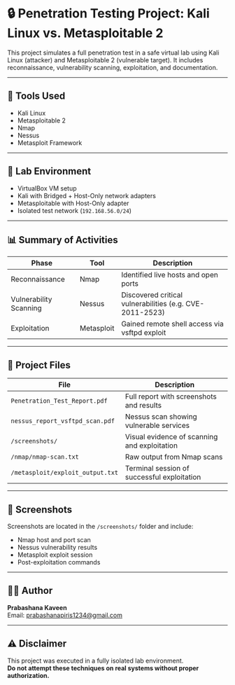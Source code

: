 # 🔒 Penetration Testing Project: Kali Linux vs. Metasploitable 2

This project simulates a full penetration test in a safe virtual lab using Kali Linux (attacker) and Metasploitable 2 (vulnerable target). It includes reconnaissance, vulnerability scanning, exploitation, and documentation.

---

## 🧰 Tools Used

- Kali Linux
- Metasploitable 2
- Nmap
- Nessus
- Metasploit Framework

---

## 🧪 Lab Environment

- VirtualBox VM setup
- Kali with Bridged + Host-Only network adapters
- Metasploitable with Host-Only adapter
- Isolated test network (`192.168.56.0/24`)

---

## 📊 Summary of Activities

| Phase                  | Tool        | Description                                              |
|------------------------|-------------|----------------------------------------------------------|
| Reconnaissance         | Nmap        | Identified live hosts and open ports                     |
| Vulnerability Scanning | Nessus      | Discovered critical vulnerabilities (e.g. CVE-2011-2523) |
| Exploitation           | Metasploit  | Gained remote shell access via vsftpd exploit            |

---

## 📁 Project Files

| File                            | Description                                   |
|---------------------------------|-----------------------------------------------|
| `Penetration_Test_Report.pdf`   | Full report with screenshots and results      |
| `nessus_report_vsftpd_scan.pdf` | Nessus scan showing vulnerable services       |
| `/screenshots/`                 | Visual evidence of scanning and exploitation  |
| `/nmap/nmap-scan.txt`           | Raw output from Nmap scans                    |
| `/metasploit/exploit_output.txt`| Terminal session of successful exploitation   |

---

## 📸 Screenshots

Screenshots are located in the `/screenshots/` folder and include:

- Nmap host and port scan
- Nessus vulnerability results
- Metasploit exploit session
- Post-exploitation commands

---

## 👨‍💻 Author

**Prabashana Kaveen**  
Email: prabashanapiris1234@gmail.com 


---

## ⚠️ Disclaimer

This project was executed in a fully isolated lab environment.  
**Do not attempt these techniques on real systems without proper authorization.**
